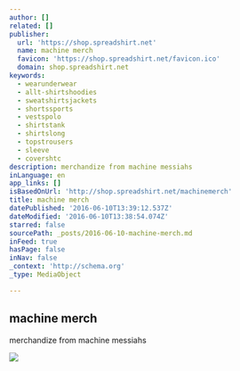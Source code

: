 ```yaml
---
author: []
related: []
publisher:
  url: 'https://shop.spreadshirt.net'
  name: machine merch
  favicon: 'https://shop.spreadshirt.net/favicon.ico'
  domain: shop.spreadshirt.net
keywords:
  - wearunderwear
  - allt-shirtshoodies
  - sweatshirtsjackets
  - shortssports
  - vestspolo
  - shirtstank
  - shirtslong
  - topstrousers
  - sleeve
  - covershtc
description: merchandize from machine messiahs
inLanguage: en
app_links: []
isBasedOnUrl: 'http://shop.spreadshirt.net/machinemerch'
title: machine merch
datePublished: '2016-06-10T13:39:12.537Z'
dateModified: '2016-06-10T13:38:54.074Z'
starred: false
sourcePath: _posts/2016-06-10-machine-merch.md
inFeed: true
hasPage: false
inNav: false
_context: 'http://schema.org'
_type: MediaObject

---
```

<article style=""><h1>machine merch</h1><p>merchandize from machine messiahs</p><img src="https://image.spreadshirtmedia.net/image-server/v1/products/200042254T812A1PC163205705PA1667PT17/views/1,width=300,height=300,appearanceId=1,backgroundColor=fff,version=1447877060.jpg" /></article>